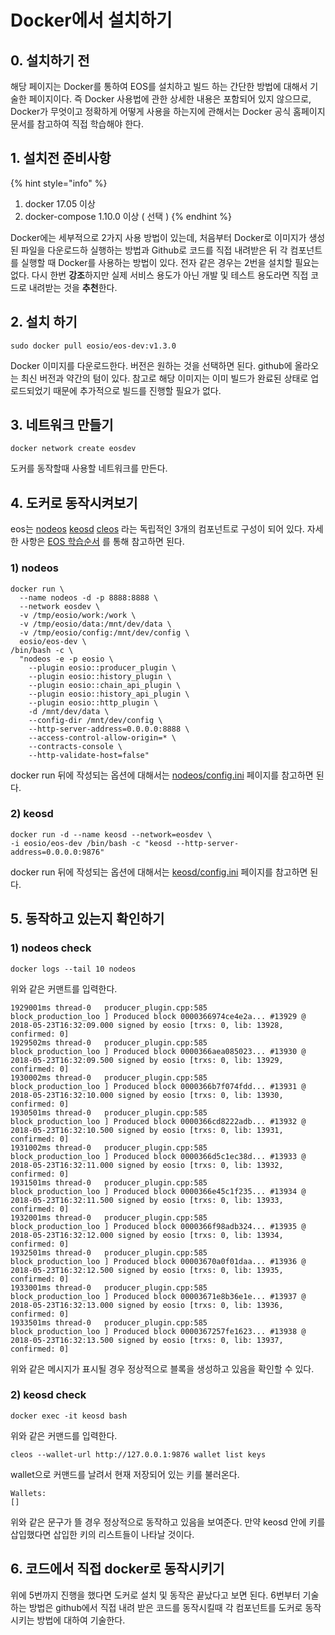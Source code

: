 # Docker에서 설치하기

## 0. 설치하기 전

해당 페이지는 Docker를 통하여 EOS를 설치하고 빌드 하는 간단한 방법에 대해서 기술한 페이지이다. 즉 Docker 사용법에 관한 상세한 내용은 포함되어 있지 않으므로, Docker가 무엇이고 정확하게 어떻게 사용을 하는지에 관해서는 Docker 공식 홈페이지 문서를 참고하여 직접 학습해야 한다.

## 1. 설치전 준비사항

{% hint style="info" %}
1. docker 17.05 이상
2. docker-compose 1.10.0 이상 \( 선택 \)
{% endhint %}

Docker에는 세부적으로 2가지 사용 방법이 있는데, 처음부터 Docker로 이미지가 생성된 파일을 다운로드하 실행하는 방법과 Github로 코드를 직접 내려받은 뒤 각 컴포넌트를 실행할 때 Docker를 사용하는 방법이 있다. 전자 같은 경우는 2번을 설치할 필요는 없다. 다시 한번 **강조**하지만 실제 서비스 용도가 아닌 개발 및 테스트 용도라면 직접 코드로 내려받는 것을 **추천**한다.

## 2. 설치 하기

```text
sudo docker pull eosio/eos-dev:v1.3.0
```

Docker 이미지를 다운로드한다. 버전은 원하는 것을 선택하면 된다. github에 올라오는 최신 버전과 약간의 텀이 있다. 참고로 해당 이미지는 이미 빌드가 완료된 상태로 업로드되었기 때문에 추가적으로 빌드를 진행할 필요가 없다.

## 3. 네트워크 만들기

```text
docker network create eosdev
```

도커를 동작할때 사용할 네트워크를 만든다.

## 4. 도커로 동작시켜보기

eos는 [nodeos](../../keywords/n/nodeos.md) [keosd](../../keywords/k/keosd.md) [cleos](../../keywords/c/cleos.md) 라는  독립적인 3개의 컴포넌트로 구성이 되어 있다. 자세한 사항은 [EOS 학습순서](../eos-study/) 를 통해 참고하면 된다.

### 1\) nodeos

```text
docker run \
  --name nodeos -d -p 8888:8888 \
  --network eosdev \
  -v /tmp/eosio/work:/work \
  -v /tmp/eosio/data:/mnt/dev/data \
  -v /tmp/eosio/config:/mnt/dev/config \
  eosio/eos-dev \
/bin/bash -c \
  "nodeos -e -p eosio \
    --plugin eosio::producer_plugin \
    --plugin eosio::history_plugin \
    --plugin eosio::chain_api_plugin \
    --plugin eosio::history_api_plugin \
    --plugin eosio::http_plugin \
    -d /mnt/dev/data \
    --config-dir /mnt/dev/config \
    --http-server-address=0.0.0.0:8888 \
    --access-control-allow-origin=* \
    --contracts-console \
    --http-validate-host=false"
```

docker run 뒤에 작성되는 옵션에 대해서는 [nodeos/config.ini](../../keywords/n/nodeos-config.ini.md) 페이지를 참고하면 된다.

### 2\) keosd

```text
docker run -d --name keosd --network=eosdev \
-i eosio/eos-dev /bin/bash -c "keosd --http-server-address=0.0.0.0:9876"
```

docker run 뒤에 작성되는 옵션에 대해서는 [keosd/config.ini](../../keywords/k/keosd-config.ini.md) 페이지를 참고하면 된다.

## 5. 동작하고 있는지 확인하기

### 1\) nodeos check

```text
docker logs --tail 10 nodeos
```

위와 같은 커맨트를 입력한다.

```text
1929001ms thread-0   producer_plugin.cpp:585       block_production_loo ] Produced block 0000366974ce4e2a... #13929 @ 2018-05-23T16:32:09.000 signed by eosio [trxs: 0, lib: 13928, confirmed: 0]
1929502ms thread-0   producer_plugin.cpp:585       block_production_loo ] Produced block 0000366aea085023... #13930 @ 2018-05-23T16:32:09.500 signed by eosio [trxs: 0, lib: 13929, confirmed: 0]
1930002ms thread-0   producer_plugin.cpp:585       block_production_loo ] Produced block 0000366b7f074fdd... #13931 @ 2018-05-23T16:32:10.000 signed by eosio [trxs: 0, lib: 13930, confirmed: 0]
1930501ms thread-0   producer_plugin.cpp:585       block_production_loo ] Produced block 0000366cd8222adb... #13932 @ 2018-05-23T16:32:10.500 signed by eosio [trxs: 0, lib: 13931, confirmed: 0]
1931002ms thread-0   producer_plugin.cpp:585       block_production_loo ] Produced block 0000366d5c1ec38d... #13933 @ 2018-05-23T16:32:11.000 signed by eosio [trxs: 0, lib: 13932, confirmed: 0]
1931501ms thread-0   producer_plugin.cpp:585       block_production_loo ] Produced block 0000366e45c1f235... #13934 @ 2018-05-23T16:32:11.500 signed by eosio [trxs: 0, lib: 13933, confirmed: 0]
1932001ms thread-0   producer_plugin.cpp:585       block_production_loo ] Produced block 0000366f98adb324... #13935 @ 2018-05-23T16:32:12.000 signed by eosio [trxs: 0, lib: 13934, confirmed: 0]
1932501ms thread-0   producer_plugin.cpp:585       block_production_loo ] Produced block 00003670a0f01daa... #13936 @ 2018-05-23T16:32:12.500 signed by eosio [trxs: 0, lib: 13935, confirmed: 0]
1933001ms thread-0   producer_plugin.cpp:585       block_production_loo ] Produced block 00003671e8b36e1e... #13937 @ 2018-05-23T16:32:13.000 signed by eosio [trxs: 0, lib: 13936, confirmed: 0]
1933501ms thread-0   producer_plugin.cpp:585       block_production_loo ] Produced block 0000367257fe1623... #13938 @ 2018-05-23T16:32:13.500 signed by eosio [trxs: 0, lib: 13937, confirmed: 0]
```

위와 같은 메시지가 표시될 경우 정상적으로 블록을 생성하고 있음을 확인할 수 있다.

### 2\) keosd check

```text
docker exec -it keosd bash
```

위와 같은 커맨드를 입력한다.

```text
cleos --wallet-url http://127.0.0.1:9876 wallet list keys
```

wallet으로 커맨드를 날려서 현재 저장되어 있는 키를 불러온다.

```text
Wallets:
[]
```

위와 같은 문구가 뜰 경우 정상적으로 동작하고 있음을 보여준다. 만약 keosd 안에 키를 삽입했다면 삽입한 키의 리스트들이 나타날 것이다.

## 6. 코드에서 직접 docker로 동작시키기

위에 5번까지 진행을 했다면 도커로 설치 및 동작은 끝났다고 보면 된다. 6번부터 기술하는 방법은 github에서 직접 내려 받은 코드를 동작시킬때 각 컴포넌트를 도커로 동작시키는 방법에 대하여 기술한다.



